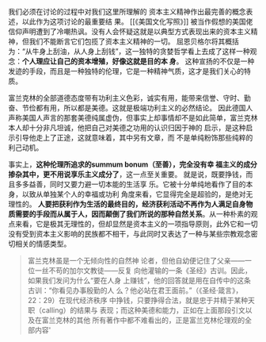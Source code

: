 我们必须在讨论的过程中对我们这里所理解的 资本主义精神作出最完善的概念表述，以此作为这项讨论的最重要结 果。
[[《美国文化写照》]] 被当作假想的美国佬信仰声明遭到了冷嘲热讽。没有人会怀疑这就是以典型方式表现出来的资本主义精神，但我们不能断言它们包揽了资本主义精神的一切。
屈恩贝格尔将其概括为：“从牛身上刮油，从人身上刮钱”，这一独特的贪婪哲学看上去成了这样一种观念：**个人理应让自己的资本增殖，好像这就是目的本 身**。
这种宣扬的不仅是一种发迹的手段，而且是一种独特的伦理，它是一种精神气质，这才是我们关心的特质。

富兰克林的全部道德态度带有功利主义色彩，诚实有用，能带来信誉、守时、勤奋、节俭都有用，所以都是美德。这就是极端功利主义的必然结论。
因此德国人声称美国人声言的那套美德纯属虚伪，但事实上却事情却不是如此简单，富兰克林本人却十分非凡坦诚，他把自己对美德之功用的认识归因于神的 启示，是这种启示引导他走上了正途，这就意味着，其中另有文章，而 不是单纯粉饰那些纯粹的利己动机。

事实上，**这种伦理所追求的summum bonum（至善），完全没有幸 福主义的成分掺杂其中，更不用说享乐主义成分了**，这一点至关重要。 就是说，既要挣钱，而且多多益善，同时又要力避一切本能的生活享 乐。它被十分单纯地看作了目的本身，以致从单独某个人的幸福或功利 角度来看，它显得完全是超验的，是绝对无理性的。
**人要把获利作为生活的最终目的，经济获利活动不再作为人满足自身物质需要的手段而从属于人，因而颠倒了我们所说的那种自然关系**。从一种朴素的观点来看，它是极其无理性的，但却显然是资本主义的一项指导原则，此外它和一切没有受到资本主义影响的民族都不相干，与此同时又表达了一种与某些宗教观念密切相关的情感类型。
>富兰克林虽是一个无倾向性的自然神 论者，但他自幼便记住了父亲——一位一丝不苟的加尔文教徒——反复 向他灌输的一条《圣经》古训。因此，如果我们发问为什么“要在人身 上赚钱”，他的回答就是用在自传中的这条古训：“你看见办事殷勤的人 么？他必站在君王面前。”（《圣经·箴言》，22：29）在现代经济秩序 中挣钱，只要挣得合法，就是忠于并精于某种天职（calling）的结果与 表现；而这种美德和能力，正如在上面那段引文以及在富兰克林的其他 所有著作中都不难看出的，正是富兰克林伦理观的全部内容'

